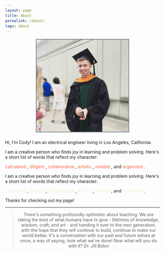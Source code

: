 ```yaml
---
layout: page
title: About
permalink: /about/
tags: about
---
```



<!--<img src="/images/websitePhoto.jpg" alt="profilePicture" width="300" align="left" style="margin:0px 15px"/>-->

<center><img src="/images/websitePhoto.jpg" alt="profilePicture" width="300" align="middle" style="float: middle; margin: 4px 10px 10px 10px; border: 2px solid #708090;"/></center>

<p>

</p>

<p>
Hi, I’m Cody! I am an electrical engineer living in Los Angeles, California. 
</p>

<p>
I am a creative person who finds joy in learning and problem solving. Here's a short list of words that reflect my character: 

<span style="color:#ff6347">  calculated </span>, 
<span style="color:#ff6347"> diligent </span>, 
<span style="color:#ff6347"> collaborative </span>, 
<span style="color:#ff6347"> artistic </span>, 
<span style="color:#ff6347"> reliable </span>, 
and 
<span style="color:#ff6347"> organized </span>.
</p>

<p>
I am a creative person who finds joy in learning and problem solving. Here's a short list of words that reflect my character: 

<span style="color:#FAEBD7">  calculated </span>, 
<span style="color:#FAEBD7"> diligent </span>, 
<span style="color:#FAEBD7"> collaborative </span>, 
<span style="color:#FAEBD7"> artistic </span>, 
<span style="color:#FAEBD7"> reliable </span>, 
and 
<span style="color:#FAEBD7"> organized </span>.
</p>

<p>

</p>


<p>
Thanks for checking out my page!
</p>

---

<center>
	<blockquote>
		There's something profoundly optimistic about teaching. We are taking the best of what humans have to give - lifetimes of knowledge, wisdom, craft, and art - and handing it over to the next generation, with the hope that they will continue to build, continue to make our world better. It's a conversation with our past and future selves at once, a way of saying, look what we've done! Now what will you do with it?
		<cite>Dr. Jill Biden</cite>
	</blockquote>
</center>


